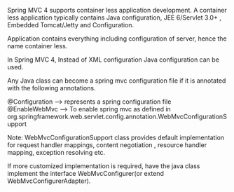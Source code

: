 Spring MVC 4 supports container less application development. A container less application
typically contains Java configuration, JEE 6/Servlet 3.0+ , Embedded Tomcat/Jetty and Configuration.

Application contains everything including configuration of server, hence the name container less.

In Spring MVC 4, Instead of XML configuration Java configuration can be used. 

Any Java class can become a spring mvc configuration file if it is annotated with the following annotations.

@Configuration --> represents a spring configuration file <br/>
@EnableWebMvc  --> To enable spring mvc as defined in org.springframework.web.servlet.config.annotation.WebMvcConfigurationSupport

Note: WebMvcConfigurationSupport class provides default implementation for request handler mappings, content negotiation , resource handler mapping, exception resolving etc.

If more customized implementation is required, have the java class implement the interface WebMvcConfigurer(or extend WebMvcConfigurerAdapter).

 
